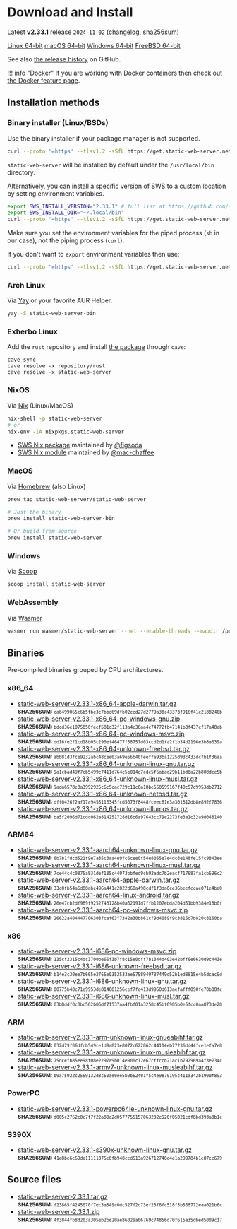 <!-- Content generated. DO NOT EDIT. -->
# Download and Install

Latest **v2.33.1** release `2024-11-02` ([changelog](https://github.com/static-web-server/static-web-server/releases/tag/v2.33.1), [sha256sum](https://github.com/static-web-server/static-web-server/releases/download/v2.33.1/static-web-server-v2.33.1-SHA256SUM))

<div class="featured-downloads">

<a class="md-button md-button-sm" href="https://github.com/static-web-server/static-web-server/releases/download/v2.33.1/static-web-server-v2.33.1-x86_64-unknown-linux-gnu.tar.gz">Linux 64-bit</a> <a class="md-button md-button-sm" href="https://github.com/static-web-server/static-web-server/releases/download/v2.33.1/static-web-server-v2.33.1-x86_64-apple-darwin.tar.gz">macOS 64-bit</a>
<a class="md-button md-button-sm" href="https://github.com/static-web-server/static-web-server/releases/download/v2.33.1/static-web-server-v2.33.1-x86_64-pc-windows-msvc.zip">Windows 64-bit</a>
<a class="md-button md-button-sm" href="https://github.com/static-web-server/static-web-server/releases/download/v2.33.1/static-web-server-v2.33.1-x86_64-unknown-freebsd.tar.gz">FreeBSD 64-bit</a>

</div>

See also [the release history](https://github.com/static-web-server/static-web-server/releases) on GitHub.

!!! info "Docker"
    If you are working with Docker containers then check out [the Docker feature page](https://static-web-server.net/features/docker/).

## Installation methods

### Binary installer (Linux/BSDs)

Use the binary installer if your package manager is not supported.

```sh
curl --proto '=https' --tlsv1.2 -sSfL https://get.static-web-server.net | sh
```

`static-web-server` will be installed by default under the `/usr/local/bin` directory.

Alternatively, you can install a specific version of SWS to a custom location by setting environment variables.

```sh
export SWS_INSTALL_VERSION="2.33.1" # full list at https://github.com/static-web-server/static-web-server/tags
export SWS_INSTALL_DIR="~/.local/bin"
curl --proto '=https' --tlsv1.2 -sSfL https://get.static-web-server.net | sh
```

Make sure you set the environment variables for the piped process (`sh` in our case), not the piping process (`curl`).

If you don't want to `export` environment variables then use:

```sh
curl --proto '=https' --tlsv1.2 -sSfL https://get.static-web-server.net | SWS_INSTALL_DIR="~/.local/bin" sh
```

### Arch Linux

Via [Yay](https://github.com/Jguer/yay) or your favorite AUR Helper.

```sh
yay -S static-web-server-bin
```

### Exherbo Linux

Add the `rust` repository and install [the package](https://gitlab.exherbo.org/exherbo/rust/-/tree/master/packages/www-servers/static-web-server) through `cave`:

```
cave sync
cave resolve -x repository/rust
cave resolve -x static-web-server
```

### NixOS

Via [Nix](https://github.com/NixOS/nix) (Linux/MacOS)

```sh
nix-shell -p static-web-server
# or
nix-env -iA nixpkgs.static-web-server
```

- [SWS Nix package](https://search.nixos.org/packages?show=static-web-server&from=0&size=50&sort=relevance&type=packages&query=static-web-server) maintained by [@figsoda](https://github.com/figsoda)
- [SWS Nix module](https://nixos.wiki/wiki/Static_Web_Server) maintained by [@mac-chaffee](https://github.com/mac-chaffee)

### MacOS

Via [Homebrew](https://brew.sh/) (also Linux)

```sh
brew tap static-web-server/static-web-server

# Just the binary
brew install static-web-server-bin

# Or build from source
brew install static-web-server
```

### Windows

Via [Scoop](https://scoop.sh/)

```powershell
scoop install static-web-server
```

### WebAssembly

Via [Wasmer](https://wasmer.io/wasmer/static-web-server/)

```sh
wasmer run wasmer/static-web-server --net --enable-threads --mapdir /public:/my/host/dir -- --port 8787
``` 

## Binaries

Pre-compiled binaries grouped by CPU architectures.

### x86_64

- [static-web-server-v2.33.1-x86_64-apple-darwin.tar.gz](https://github.com/static-web-server/static-web-server/releases/download/v2.33.1/static-web-server-v2.33.1-x86_64-apple-darwin.tar.gz)<br>
<small>**SHA256SUM:** `ca8499065c6b5fbe3c7bbe69dfb02eed27d2779a38c43373f916f41e2188240b`</small>
- [static-web-server-v2.33.1-x86_64-pc-windows-gnu.zip](https://github.com/static-web-server/static-web-server/releases/download/v2.33.1/static-web-server-v2.33.1-x86_64-pc-windows-gnu.zip)<br>
<small>**SHA256SUM:** `bdcd36e1075850feef581d32f113a4e36aa4c74772fb47141b0f437cf17a48ab`</small>
- [static-web-server-v2.33.1-x86_64-pc-windows-msvc.zip](https://github.com/static-web-server/static-web-server/releases/download/v2.33.1/static-web-server-v2.33.1-x86_64-pc-windows-msvc.zip)<br>
<small>**SHA256SUM:** `dd16fe2f1cd18b05c290ef46477f58757d03ccd2d1fa2f1b34d2196e3b8a639a`</small>
- [static-web-server-v2.33.1-x86_64-unknown-freebsd.tar.gz](https://github.com/static-web-server/static-web-server/releases/download/v2.33.1/static-web-server-v2.33.1-x86_64-unknown-freebsd.tar.gz)<br>
<small>**SHA256SUM:** `abb81d3fce9232abc48cee03a69e56b40feeffa93ba1225d93c433dcfb1f36aa`</small>
- [static-web-server-v2.33.1-x86_64-unknown-linux-gnu.tar.gz](https://github.com/static-web-server/static-web-server/releases/download/v2.33.1/static-web-server-v2.33.1-x86_64-unknown-linux-gnu.tar.gz)<br>
<small>**SHA256SUM:** `9a1cbad49f7cb5499e7411d764e5b014e7cdc5f6abad29b11bd8a22b808dce5b`</small>
- [static-web-server-v2.33.1-x86_64-unknown-linux-musl.tar.gz](https://github.com/static-web-server/static-web-server/releases/download/v2.33.1/static-web-server-v2.33.1-x86_64-unknown-linux-musl.tar.gz)<br>
<small>**SHA256SUM:** `9ada6578e8a3992925c6c5cac729c11c6a10be550599167f40c57d9953db2712`</small>
- [static-web-server-v2.33.1-x86_64-unknown-netbsd.tar.gz](https://github.com/static-web-server/static-web-server/releases/download/v2.33.1/static-web-server-v2.33.1-x86_64-unknown-netbsd.tar.gz)<br>
<small>**SHA256SUM:** `dff0426f2af17a9455116345fcd5073f8448fceec81e3a301812db8e892f7836`</small>
- [static-web-server-v2.33.1-x86_64-unknown-illumos.tar.gz](https://github.com/static-web-server/static-web-server/releases/download/v2.33.1/static-web-server-v2.33.1-x86_64-unknown-illumos.tar.gz)<br>
<small>**SHA256SUM:** `ba5f2096d71cdc062a814251728d16b6a97643cc79e2273fe3a1c32a9d048140`</small>

### ARM64

- [static-web-server-v2.33.1-aarch64-unknown-linux-gnu.tar.gz](https://github.com/static-web-server/static-web-server/releases/download/v2.33.1/static-web-server-v2.33.1-aarch64-unknown-linux-gnu.tar.gz)<br>
<small>**SHA256SUM:** `6b7b1fdcd521f9e7a85c3aa4e9fc6cee0f54e8055e7e4dc8e148fe15fc9843ee`</small>
- [static-web-server-v2.33.1-aarch64-unknown-linux-musl.tar.gz](https://github.com/static-web-server/static-web-server/releases/download/v2.33.1/static-web-server-v2.33.1-aarch64-unknown-linux-musl.tar.gz)<br>
<small>**SHA256SUM:** `7ce44c4c0875a831def185c44973bbfed9cb92adc7b2eacf717687fa1cb696c2`</small>
- [static-web-server-v2.33.1-aarch64-apple-darwin.tar.gz](https://github.com/static-web-server/static-web-server/releases/download/v2.33.1/static-web-server-v2.33.1-aarch64-apple-darwin.tar.gz)<br>
<small>**SHA256SUM:** `33c0fb54a6d88abc496a441c2822d60a498cdf1f3da0ce36beefccae071e4ba0`</small>
- [static-web-server-v2.33.1-aarch64-linux-android.tar.gz](https://github.com/static-web-server/static-web-server/releases/download/v2.33.1/static-web-server-v2.33.1-aarch64-linux-android.tar.gz)<br>
<small>**SHA256SUM:** `26e47cb2df989f9252743128b40a62191d7ffb1207ebda204d51bb9384e18b0f`</small>
- [static-web-server-v2.33.1-aarch64-pc-windows-msvc.zip](https://github.com/static-web-server/static-web-server/releases/download/v2.33.1/static-web-server-v2.33.1-aarch64-pc-windows-msvc.zip)<br>
<small>**SHA256SUM:** `26622a404447706308fcaf63f7342a30b861cf9d4089f9c3816c7b820c8160ba`</small>

### x86

- [static-web-server-v2.33.1-i686-pc-windows-msvc.zip](https://github.com/static-web-server/static-web-server/releases/download/v2.33.1/static-web-server-v2.33.1-i686-pc-windows-msvc.zip)<br>
<small>**SHA256SUM:** `135cf2315c4dc3700be66f3b7f8c15e0dff7b1344d403e42bff6e6630d9c443e`</small>
- [static-web-server-v2.33.1-i686-unknown-freebsd.tar.gz](https://github.com/static-web-server/static-web-server/releases/download/v2.33.1/static-web-server-v2.33.1-i686-unknown-freebsd.tar.gz)<br>
<small>**SHA256SUM:** `b14e3c30ee7b665e2766e0352533ae5758949737449d52b1ed8815e4b5dcac9d`</small>
- [static-web-server-v2.33.1-i686-unknown-linux-gnu.tar.gz](https://github.com/static-web-server/static-web-server/releases/download/v2.33.1/static-web-server-v2.33.1-i686-unknown-linux-gnu.tar.gz)<br>
<small>**SHA256SUM:** `00775b48c71e9953de814681256cef7fe413d9960d613aefafff090fe78b08fc`</small>
- [static-web-server-v2.33.1-i686-unknown-linux-musl.tar.gz](https://github.com/static-web-server/static-web-server/releases/download/v2.33.1/static-web-server-v2.33.1-i686-unknown-linux-musl.tar.gz)<br>
<small>**SHA256SUM:** `83b8ddf0c8bc562b06df71537aa4fbf01a3258c45bf6985b0e6fcc0aa873de28`</small>

### ARM

- [static-web-server-v2.33.1-arm-unknown-linux-gnueabihf.tar.gz](https://github.com/static-web-server/static-web-server/releases/download/v2.33.1/static-web-server-v2.33.1-arm-unknown-linux-gnueabihf.tar.gz)<br>
<small>**SHA256SUM:** `032d79f06dfcb549ce1d9a823e8072c622862c44114eb77236dd44fce1efa7e8`</small>
- [static-web-server-v2.33.1-arm-unknown-linux-musleabihf.tar.gz](https://github.com/static-web-server/static-web-server/releases/download/v2.33.1/static-web-server-v2.33.1-arm-unknown-linux-musleabihf.tar.gz)<br>
<small>**SHA256SUM:** `75dcefb85ee98f08e2297a9b014e900c12e67cffccb21ac1b792969a4f3e734c`</small>
- [static-web-server-v2.33.1-armv7-unknown-linux-musleabihf.tar.gz](https://github.com/static-web-server/static-web-server/releases/download/v2.33.1/static-web-server-v2.33.1-armv7-unknown-linux-musleabihf.tar.gz)<br>
<small>**SHA256SUM:** `b9a75022c2559132d3c50ae0ee5b9b52401f5c4e9870195c411a342b1900f893`</small>

### PowerPC

- [static-web-server-v2.33.1-powerpc64le-unknown-linux-gnu.tar.gz](https://github.com/static-web-server/static-web-server/releases/download/v2.33.1/static-web-server-v2.33.1-powerpc64le-unknown-linux-gnu.tar.gz)<br>
<small>**SHA256SUM:** `d005c2762c0c7f7f22a80a2d0577755157063232e920f05021edf8bd393a8b1c`</small>

### S390X

- [static-web-server-v2.33.1-s390x-unknown-linux-gnu.tar.gz](https://github.com/static-web-server/static-web-server/releases/download/v2.33.1/static-web-server-v2.33.1-s390x-unknown-linux-gnu.tar.gz)<br>
<small>**SHA256SUM:** `41e8be6e69da11111875e8fb948ced513a926712740e4e1a299784b1e87cc679`</small>

## Source files

- [static-web-server-2.33.1.tar.gz](https://github.com/static-web-server/static-web-server/archive/refs/tags/v2.33.1.tar.gz)<br>
<small>**SHA256SUM:** `f23865f4245070f7ec3a549c0dc527f2d73ef23f6fc518f3b568772eaa021b6c`</small>
- [static-web-server-2.33.1.zip](https://github.com/static-web-server/static-web-server/archive/refs/tags/v2.33.1.zip)<br>
<small>**SHA256SUM:** `4f3844fb8d203a305eb2be20ae86029a06769c74856d70f615a35dbed5009c17`</small>

